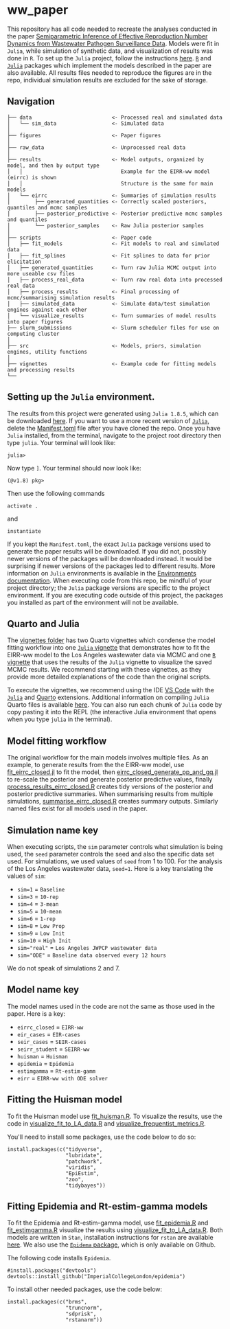 # ww_paper

This repository has all code needed to recreate the analyses conducted in the paper [Semiparametric Inference of Effective Reproduction Number Dynamics from Wastewater Pathogen Surveillance Data](https://arxiv.org/abs/2308.15770). 
Models were fit in `Julia`, while simulation of synthetic data, and visualization of results was done in `R`. 
To set up the `Julia` project, follow the instructions [here](https://pkgdocs.julialang.org/v1/environments/#Using-someone-else's-project).
[`R`](https://github.com/igoldsteinh/concRt) and [`Julia`](https://github.com/igoldsteinh/concRt.jl) packages which implement the models described in the paper are also available. 
All results files needed to reproduce the figures are in the repo, individual simulation results are excluded for the sake of storage.

## Navigation
```
├── data                          <- Processed real and simulated data
│   └── sim_data                  <- Simulated data
│
├── figures                       <- Paper figures
│
├── raw_data                      <- Unprocessed real data
│
├── results                       <- Model outputs, organized by model, and then by output type
│   │                                Example for the EIRR-ww model (eirrc) is shown
│   │                                Structure is the same for main models
│   └── eirrc                     <- Summaries of simulation results
│        ├── generated_quantities <- Correctly scaled posteriors, quantiles and mcmc samples
│        ├── posterior_predictive <- Posterior predictive mcmc samples and quantiles
│        └── posterior_samples    <- Raw Julia posterior samples
│
├── scripts                       <- Paper code 
│   ├── fit_models                <- Fit models to real and simulated data
│   ├── fit_splines               <- Fit splines to data for prior elicitation
│   ├── generated_quantities      <- Turn raw Julia MCMC output into more useable csv files
│   ├── process_real_data         <- Turn raw real data into processed real data
│   ├── process_results           <- Final processing of mcmc/summarising simulation results
│   ├── simulated_data            <- Simulate data/test simulation engines against each other
│   └── visualize_results         <- Turn summaries of model results into paper figures
├── slurm_submissions             <- Slurm scheduler files for use on computing cluster
│   
├── src                           <- Models, priors, simulation engines, utility functions
│   
├── vignettes                     <- Example code for fitting models and processing results
└──     
```

## Setting up the `Julia` environment. 
The results from this project were generated using `Julia 1.8.5`, which can be downloaded [here](https://julialang.org/downloads/oldreleases/). 
If you want to use a more recent version of [`Julia`](https://julialang.org/downloads/), delete the [Manifest.toml](https://github.com/igoldsteinh/ww_paper/blob/main/Manifest.toml) file after you have cloned the repo. 
Once you have `Julia` installed, from the terminal, navigate to the project root directory then type `julia`. 
Your terminal will look like:
```
julia>
```
Now type `]`. Your terminal should now look like:
```
(@v1.8) pkg>
```
Then use the following commands
```
activate .
```
and 
```
instantiate
```
If you kept the `Manifest.toml`, the exact `Julia` package versions used to generate the paper results will be downloaded. 
If you did not, possibly newer versions of the packages will be downloaded instead. 
It would be surprising if newer versions of the packages led to different results. 
More information on `Julia` environments is available in the [Environments documentation](https://pkgdocs.julialang.org/v1/environments/#Using-someone-else's-project).
When executing code from this repo, be mindful of your project directory; the `Julia` package versions are specific to the project environment. 
If you are executing code outside of this project, the packages you installed as part of the environment will not be available. 

## Quarto and Julia
The [vignettes folder](https://github.com/igoldsteinh/ww_paper/tree/main/vignettes) has two Quarto vignettes which condense the model fitting workflow into one [`Julia` vignette](https://github.com/igoldsteinh/ww_paper/blob/main/vignettes/fit_eirr_ww.qmd) that demonstrates how to fit the EIRR-ww model to the Los Angeles wastewater data via MCMC and one [`R` vignette](https://github.com/igoldsteinh/ww_paper/blob/main/vignettes/process_eirr_ww.qmd) that uses the results of the `Julia` vignette to visualize the saved MCMC results. 
We recommend starting with these vignettes, as they provide more detailed explanations of the code than the original scripts.

To execute the vignettes, we recommend using the IDE [VS Code](https://code.visualstudio.com) with the [`Julia`](https://code.visualstudio.com/docs/languages/julia) and [Quarto](https://quarto.org/docs/tools/vscode.html) extensions. 
Additional information on compiling `Julia` Quarto files is available [here](https://quarto.org/docs/computations/julia.html). 
You can also run each chunk of `Julia` code by copy pasting it into the REPL (the interactive Julia environment that opens when you type `julia` in the terminal).

## Model fitting workflow
The original workflow for the main models involves multiple files. As an example, to generate results from the the EIRR-ww model, use [fit_eirrc_closed.jl](https://github.com/igoldsteinh/ww_paper/blob/main/scripts/fit_models/fit_eirrc_closed.jl) to fit the model, then [eirrc_closed_generate_pp_and_gq.jl](https://github.com/igoldsteinh/ww_paper/blob/main/scripts/generate_quantities/eirrc_closed_generate_pp_and_gq.jl) to re-scale the posterior and generate posterior predictive values, finally [process_results_eirrc_closed.R](https://github.com/igoldsteinh/ww_paper/blob/main/scripts/process_results/process_results_eirrc_closed.R) creates tidy versions of the posterior and posterior predictive summaries.
When summarising results from multiple simulations, [summarise_eirrc_closed.R](https://github.com/igoldsteinh/ww_paper/blob/main/scripts/process_results/summarise_eirrc_closed.R) creates summary outputs. 
Similarly named files exist for all models used in the paper. 

## Simulation name key
When executing scripts, the `sim` parameter controls what simulation is being used, the `seed` parameter controls the seed and also the specific data set used. 
For simulations, we used values of `seed` from 1 to 100. 
For the analysis of the Los Angeles wastewater data, `seed=1`. 
Here is a key translating the values of `sim`:
* `sim=1` = `Baseline`
* `sim=3` = `10-rep`
* `sim=4` = `3-mean`
* `sim=5` = `10-mean`
* `sim=6` = `1-rep`
* `sim=8` = `Low Prop`
* `sim=9` = `Low Init`
* `sim=10` = `High Init`
* `sim="real"` = `Los Angeles JWPCP wastewater data`
* `sim="ODE"` = `Baseline data observed every 12 hours`

We do not speak of simulations 2 and 7. 

## Model name key
The model names used in the code are not the same as those used in the paper. 
Here is a key:
* `eirrc_closed` = `EIRR-ww`
* `eir_cases` = `EIR-cases`
* `seir_cases` = `SEIR-cases`
* `seirr_student` = `SEIRR-ww`
* `huisman` = `Huisman`
* `epidemia` = `Epidemia`
* `estimgamma` = `Rt-estim-gamm`
* `eirr` = `EIRR-ww with ODE solver` 

## Fitting the Huisman model
To fit the Huisman model use [fit_huisman.R](https://github.com/igoldsteinh/ww_paper/blob/main/scripts/fit_models/fit_huisman.R). To visualize the results, use the code in [visualize_fit_to_LA_data.R](https://github.com/igoldsteinh/ww_paper/blob/main/scripts/visualize_results/visualize_fit_to_LA.R) and [visualize_frequentist_metrics.R](https://github.com/igoldsteinh/ww_paper/blob/main/scripts/visualize_results/visualize_frequentist_metrics.R). 

You'll need to install some packages, use the code below to do so:
```
install.packages(c("tidyverse",
                   "lubridate",
                   "patchwork",
                   "viridis",
                   "EpiEstim",
                   "zoo",
                   "tidybayes"))
```
## Fitting Epidemia and Rt-estim-gamma models
To fit the Epidemia and Rt-estim-gamma model, use [fit_epidemia.R](https://github.com/igoldsteinh/ww_paper/blob/main/scripts/fit_models/fit_epidemia.R) and [fit_estimgamma.R](https://github.com/igoldsteinh/ww_paper/blob/main/scripts/fit_models/fit_estimgamma.R) visualize the results using [visualize_fit_to_LA_data.R](https://github.com/igoldsteinh/ww_paper/blob/main/scripts/visualize_results/visualize_fit_to_LA.R).
Both models are written in `Stan`, installation instructions for `rstan` are available [here](https://github.com/stan-dev/rstan/wiki/RStan-Getting-Started).
We also use the [`Epidema` package](https://imperialcollegelondon.github.io/epidemia/index.html), which is only available on Github. 

The following code installs `Epidemia`. 
```
#install.packages("devtools")
devtools::install_github("ImperialCollegeLondon/epidemia")
```
To install other needed packages, use the code below:
```
install.packages(c("brms",
                   "truncnorm",
                   "sdprisk",
                   "rstanarm"))
```
